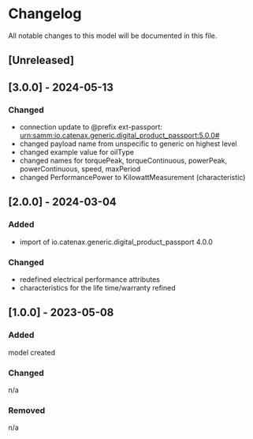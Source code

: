 # Changelog
All notable changes to this model will be documented in this file.

## [Unreleased]

## [3.0.0] - 2024-05-13
### Changed
- connection update to @prefix ext-passport: <urn:samm:io.catenax.generic.digital_product_passport:5.0.0#>
- changed payload name from unspecific to generic on highest level
- changed example value for oilType
- changed names for torquePeak, torqueContinuous, powerPeak, powerContinuous, speed, maxPeriod
- changed PerformancePower to KilowattMeasurement (characteristic)


## [2.0.0] - 2024-03-04
### Added
- import of io.catenax.generic.digital_product_passport 4.0.0

### Changed
- redefined electrical performance attributes
- characteristics for the life time/warranty refined

## [1.0.0] - 2023-05-08
### Added
model created

### Changed
n/a

### Removed
n/a


